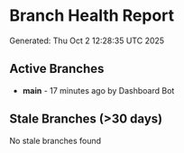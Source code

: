 # Branch Health Report
Generated: Thu Oct  2 12:28:35 UTC 2025

## Active Branches
- **main** - 17 minutes ago by Dashboard Bot

## Stale Branches (>30 days)
No stale branches found
